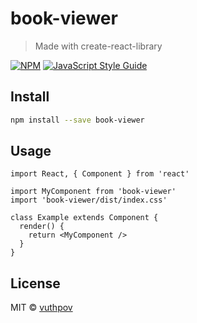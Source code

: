 # book-viewer

> Made with create-react-library

[![NPM](https://img.shields.io/npm/v/book-viewer.svg)](https://www.npmjs.com/package/book-viewer) [![JavaScript Style Guide](https://img.shields.io/badge/code_style-standard-brightgreen.svg)](https://standardjs.com)

## Install

```bash
npm install --save book-viewer
```

## Usage

```tsx
import React, { Component } from 'react'

import MyComponent from 'book-viewer'
import 'book-viewer/dist/index.css'

class Example extends Component {
  render() {
    return <MyComponent />
  }
}
```

## License

MIT © [vuthpov](https://github.com/vuthpov)
